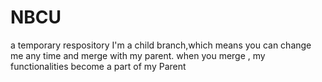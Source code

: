 # NBCU
a temporary respository
I'm a child branch,which means you can change me any time and merge with my parent. 
when you merge , my functionalities become a part of my Parent
